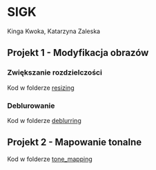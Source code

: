 # SIGK

Kinga Kwoka, Katarzyna Zaleska

## Projekt 1 - Modyfikacja obrazów

### Zwiększanie rozdzielczości
Kod w folderze [resizing](resizing)

### Deblurowanie
Kod w folderze [deblurring](deblurring)

## Projekt 2 - Mapowanie tonalne

Kod w folderze [tone_mapping](tone_mapping)
